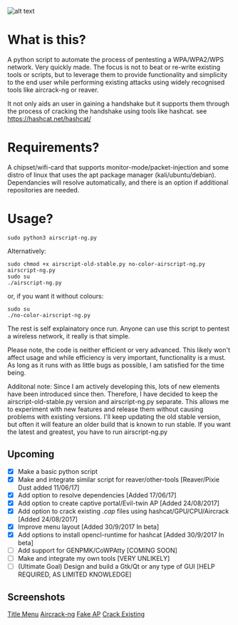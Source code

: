 ![alt text](https://goo.gl/wNmRxs)
# What is this?
A python script to automate the process of pentesting a WPA/WPA2/WPS network. Very quickly made. The focus is not to beat or re-write existing tools or scripts, but to leverage them to provide functionality and simplicity to the end user while performing existing attacks using widely recognised tools like aircrack-ng or reaver.

It not only aids an user in gaining a handshake but it supports them through the process of cracking the handshake using tools like hashcat. see https://hashcat.net/hashcat/

# Requirements?
A chipset/wifi-card that supports monitor-mode/packet-injection and some distro of linux that uses the apt package manager (kali/ubuntu/debian). Dependancies will resolve automatically, and there is an option if additional repositories are needed.

# Usage?
```
sudo python3 airscript-ng.py
```
Alternatively: 
```
sudo chmod +x airscript-old-stable.py no-color-airscript-ng.py airscript-ng.py
sudo su
./airscript-ng.py
```
or, if you want it without colours:
```
sudo su
./no-color-airscript-ng.py
```
The rest is self explainatory once run. Anyone can use this script to pentest a wireless network, it really is that simple.

Please note, the code is neither efficient or very advanced. This likely won't affect usage and while efficiency is very important, functionality is a must. As long as it runs with as little bugs as possible, I am satisfied for the time being. 

Additonal note: Since I am actively developing this, lots of new elements have been introduced since then. Therefore, I have decided to keep the airscript-old-stable.py version and airscript-ng.py separate. This allows me to experiment with new features and release them without causing problems with existing versions. I'll keep updating the old stable version, but often it will feature an older build that is known to run stable. If you want the latest and greatest, you have to run airscript-ng.py

## Upcoming
- [x] Make a basic python script
- [x] Make and integrate similar script for reaver/other-tools [Reaver/Pixie Dust added 11/06/17]
- [x] Add option to resolve dependencies [Added 17/06/17]
- [x] Add option to create captive portal/Evil-twin AP [Added 24/08/2017]
- [x] Add option to crack existing *.cap* files using hashcat/GPU/CPU/Aircrack [Added 24/08/2017]
- [x] Improve menu layout [Added 30/9/2017 In beta]
- [x] Add options to install opencl-runtime for hashcat [Added 30/9/2017 In beta]
- [ ] Add support for GENPMK/CoWPAtty [COMING SOON]
- [ ] Make and integrate my own tools [VERY UNLIKELY]
- [ ] (Ultimate Goal) Design and build a Gtk/Qt or any type of GUI [HELP REQUIRED, AS LIMITED KNOWLEDGE]

## Screenshots
[Title Menu](https://goo.gl/hMABZe)
[Aircrack-ng](https://goo.gl/8gqVHX)
[Fake AP](https://goo.gl/fDxzdZ)
[Crack Existing](https://goo.gl/y5f2zS)
